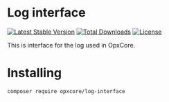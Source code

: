 # Log interface

[![Latest Stable Version](https://poser.pugx.org/opxcore/log-interface/v/stable)](https://packagist.org/packages/opxcore/log-interface)
[![Total Downloads](https://poser.pugx.org/opxcore/log-interface/downloads)](https://packagist.org/packages/opxcore/log-interface)
[![License](https://poser.pugx.org/opxcore/log-interface/license)](https://packagist.org/packages/opxcore/log-interface)

This is interface for the log used in OpxCore.

# Installing

`composer require opxcore/log-interface`